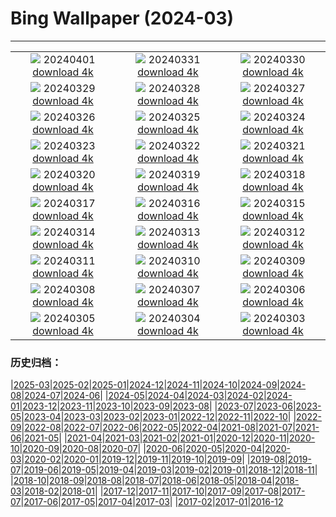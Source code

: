 # Bing Wallpaper (2024-03)
**************
| | | |
|:-:|:-:|:-:|
| ![](https://www.bing.com/th?id=OHR.PalazzoFarnese_IT-IT8737632028_1920x1080.jpg) 20240401 [download 4k](https://www.bing.com/th?id=OHR.PalazzoFarnese_IT-IT8737632028_UHD.jpg) | ![](https://www.bing.com/th?id=OHR.HungarianEggs_IT-IT8993577928_1920x1080.jpg) 20240331 [download 4k](https://www.bing.com/th?id=OHR.HungarianEggs_IT-IT8993577928_UHD.jpg) | ![](https://www.bing.com/th?id=OHR.SleepySloth_IT-IT7892909153_1920x1080.jpg) 20240330 [download 4k](https://www.bing.com/th?id=OHR.SleepySloth_IT-IT7892909153_UHD.jpg) |
| ![](https://www.bing.com/th?id=OHR.SouthStackLight_IT-IT5123694912_1920x1080.jpg) 20240329 [download 4k](https://www.bing.com/th?id=OHR.SouthStackLight_IT-IT5123694912_UHD.jpg) | ![](https://www.bing.com/th?id=OHR.ShanghaiBlossoms_IT-IT7775972818_1920x1080.jpg) 20240328 [download 4k](https://www.bing.com/th?id=OHR.ShanghaiBlossoms_IT-IT7775972818_UHD.jpg) | ![](https://www.bing.com/th?id=OHR.TeatroColon_IT-IT6266704589_1920x1080.jpg) 20240327 [download 4k](https://www.bing.com/th?id=OHR.TeatroColon_IT-IT6266704589_UHD.jpg) |
| ![](https://www.bing.com/th?id=OHR.Milanbusinesscenter_IT-IT6797515629_1920x1080.jpg) 20240326 [download 4k](https://www.bing.com/th?id=OHR.Milanbusinesscenter_IT-IT6797515629_UHD.jpg) | ![](https://www.bing.com/th?id=OHR.ColorfulHoli_IT-IT7690011331_1920x1080.jpg) 20240325 [download 4k](https://www.bing.com/th?id=OHR.ColorfulHoli_IT-IT7690011331_UHD.jpg) | ![](https://www.bing.com/th?id=OHR.WhiteEyes_IT-IT2367465138_1920x1080.jpg) 20240324 [download 4k](https://www.bing.com/th?id=OHR.WhiteEyes_IT-IT2367465138_UHD.jpg) |
| ![](https://www.bing.com/th?id=OHR.AmazonClouds_IT-IT1860560546_1920x1080.jpg) 20240323 [download 4k](https://www.bing.com/th?id=OHR.AmazonClouds_IT-IT1860560546_UHD.jpg) | ![](https://www.bing.com/th?id=OHR.WaikatoWater_IT-IT0972621598_1920x1080.jpg) 20240322 [download 4k](https://www.bing.com/th?id=OHR.WaikatoWater_IT-IT0972621598_UHD.jpg) | ![](https://www.bing.com/th?id=OHR.BwindiNationalForest_IT-IT7927335166_1920x1080.jpg) 20240321 [download 4k](https://www.bing.com/th?id=OHR.BwindiNationalForest_IT-IT7927335166_UHD.jpg) |
| ![](https://www.bing.com/th?id=OHR.SpringCaveDale_IT-IT3874246493_1920x1080.jpg) 20240320 [download 4k](https://www.bing.com/th?id=OHR.SpringCaveDale_IT-IT3874246493_UHD.jpg) | ![](https://www.bing.com/th?id=OHR.RedFox_IT-IT0563708572_1920x1080.jpg) 20240319 [download 4k](https://www.bing.com/th?id=OHR.RedFox_IT-IT0563708572_UHD.jpg) | ![](https://www.bing.com/th?id=OHR.ElephantRock_IT-IT7160275980_1920x1080.jpg) 20240318 [download 4k](https://www.bing.com/th?id=OHR.ElephantRock_IT-IT7160275980_UHD.jpg) |
| ![](https://www.bing.com/th?id=OHR.AltaredellaPatria_IT-IT8301062240_1920x1080.jpg) 20240317 [download 4k](https://www.bing.com/th?id=OHR.AltaredellaPatria_IT-IT8301062240_UHD.jpg) | ![](https://www.bing.com/th?id=OHR.BambooPanda_IT-IT5188324890_1920x1080.jpg) 20240316 [download 4k](https://www.bing.com/th?id=OHR.BambooPanda_IT-IT5188324890_UHD.jpg) | ![](https://www.bing.com/th?id=OHR.AnzaBorregoBloom_IT-IT1728403447_1920x1080.jpg) 20240315 [download 4k](https://www.bing.com/th?id=OHR.AnzaBorregoBloom_IT-IT1728403447_UHD.jpg) |
| ![](https://www.bing.com/th?id=OHR.AyutthayaTree_IT-IT4581996265_1920x1080.jpg) 20240314 [download 4k](https://www.bing.com/th?id=OHR.AyutthayaTree_IT-IT4581996265_UHD.jpg) | ![](https://www.bing.com/th?id=OHR.MagadiFlamingos_IT-IT3571024430_1920x1080.jpg) 20240313 [download 4k](https://www.bing.com/th?id=OHR.MagadiFlamingos_IT-IT3571024430_UHD.jpg) | ![](https://www.bing.com/th?id=OHR.BryceSnow_IT-IT2944842663_1920x1080.jpg) 20240312 [download 4k](https://www.bing.com/th?id=OHR.BryceSnow_IT-IT2944842663_UHD.jpg) |
| ![](https://www.bing.com/th?id=OHR.SleepyKoala_IT-IT1648374764_1920x1080.jpg) 20240311 [download 4k](https://www.bing.com/th?id=OHR.SleepyKoala_IT-IT1648374764_UHD.jpg) | ![](https://www.bing.com/th?id=OHR.BeaumontClock_IT-IT6612904601_1920x1080.jpg) 20240310 [download 4k](https://www.bing.com/th?id=OHR.BeaumontClock_IT-IT6612904601_UHD.jpg) | ![](https://www.bing.com/th?id=OHR.BistiBlue_IT-IT0491354330_1920x1080.jpg) 20240309 [download 4k](https://www.bing.com/th?id=OHR.BistiBlue_IT-IT0491354330_UHD.jpg) |
| ![](https://www.bing.com/th?id=OHR.TateLightUp_IT-IT9961329902_1920x1080.jpg) 20240308 [download 4k](https://www.bing.com/th?id=OHR.TateLightUp_IT-IT9961329902_UHD.jpg) | ![](https://www.bing.com/th?id=OHR.TarragonaSpain_IT-IT1704210976_1920x1080.jpg) 20240307 [download 4k](https://www.bing.com/th?id=OHR.TarragonaSpain_IT-IT1704210976_UHD.jpg) | ![](https://www.bing.com/th?id=OHR.WahclellaFalls_IT-IT1579861571_1920x1080.jpg) 20240306 [download 4k](https://www.bing.com/th?id=OHR.WahclellaFalls_IT-IT1579861571_UHD.jpg) |
| ![](https://www.bing.com/th?id=OHR.BangkokCircle_IT-IT8552577608_1920x1080.jpg) 20240305 [download 4k](https://www.bing.com/th?id=OHR.BangkokCircle_IT-IT8552577608_UHD.jpg) | ![](https://www.bing.com/th?id=OHR.ArenalCostaRica_IT-IT1610887300_1920x1080.jpg) 20240304 [download 4k](https://www.bing.com/th?id=OHR.ArenalCostaRica_IT-IT1610887300_UHD.jpg) | ![](https://www.bing.com/th?id=OHR.KrugerLeopard_IT-IT3868840858_1920x1080.jpg) 20240303 [download 4k](https://www.bing.com/th?id=OHR.KrugerLeopard_IT-IT3868840858_UHD.jpg) |

### 历史归档：

|[2025-03](/../2025-03/2025-03.md)|[2025-02](/../2025-02/2025-02.md)|[2025-01](/../2025-01/2025-01.md)|[2024-12](/../2024-12/2024-12.md)|[2024-11](/../2024-11/2024-11.md)|[2024-10](/../2024-10/2024-10.md)|[2024-09](/../2024-09/2024-09.md)|[2024-08](/../2024-08/2024-08.md)|[2024-07](/../2024-07/2024-07.md)|[2024-06](/../2024-06/2024-06.md)|
|[2024-05](/../2024-05/2024-05.md)|[2024-04](/../2024-04/2024-04.md)|[2024-03](/2024-03.md)|[2024-02](/../2024-02/2024-02.md)|[2024-01](/../2024-01/2024-01.md)|[2023-12](/../2023-12/2023-12.md)|[2023-11](/../2023-11/2023-11.md)|[2023-10](/../2023-10/2023-10.md)|[2023-09](/../2023-09/2023-09.md)|[2023-08](/../2023-08/2023-08.md)|
|[2023-07](/../2023-07/2023-07.md)|[2023-06](/../2023-06/2023-06.md)|[2023-05](/../2023-05/2023-05.md)|[2023-04](/../2023-04/2023-04.md)|[2023-03](/../2023-03/2023-03.md)|[2023-02](/../2023-02/2023-02.md)|[2023-01](/../2023-01/2023-01.md)|[2022-12](/../2022-12/2022-12.md)|[2022-11](/../2022-11/2022-11.md)|[2022-10](/../2022-10/2022-10.md)|
|[2022-09](/../2022-09/2022-09.md)|[2022-08](/../2022-08/2022-08.md)|[2022-07](/../2022-07/2022-07.md)|[2022-06](/../2022-06/2022-06.md)|[2022-05](/../2022-05/2022-05.md)|[2022-04](/../2022-04/2022-04.md)|[2021-08](/../2021-08/2021-08.md)|[2021-07](/../2021-07/2021-07.md)|[2021-06](/../2021-06/2021-06.md)|[2021-05](/../2021-05/2021-05.md)|
|[2021-04](/../2021-04/2021-04.md)|[2021-03](/../2021-03/2021-03.md)|[2021-02](/../2021-02/2021-02.md)|[2021-01](/../2021-01/2021-01.md)|[2020-12](/../2020-12/2020-12.md)|[2020-11](/../2020-11/2020-11.md)|[2020-10](/../2020-10/2020-10.md)|[2020-09](/../2020-09/2020-09.md)|[2020-08](/../2020-08/2020-08.md)|[2020-07](/../2020-07/2020-07.md)|
|[2020-06](/../2020-06/2020-06.md)|[2020-05](/../2020-05/2020-05.md)|[2020-04](/../2020-04/2020-04.md)|[2020-03](/../2020-03/2020-03.md)|[2020-02](/../2020-02/2020-02.md)|[2020-01](/../2020-01/2020-01.md)|[2019-12](/../2019-12/2019-12.md)|[2019-11](/../2019-11/2019-11.md)|[2019-10](/../2019-10/2019-10.md)|[2019-09](/../2019-09/2019-09.md)|
|[2019-08](/../2019-08/2019-08.md)|[2019-07](/../2019-07/2019-07.md)|[2019-06](/../2019-06/2019-06.md)|[2019-05](/../2019-05/2019-05.md)|[2019-04](/../2019-04/2019-04.md)|[2019-03](/../2019-03/2019-03.md)|[2019-02](/../2019-02/2019-02.md)|[2019-01](/../2019-01/2019-01.md)|[2018-12](/../2018-12/2018-12.md)|[2018-11](/../2018-11/2018-11.md)|
|[2018-10](/../2018-10/2018-10.md)|[2018-09](/../2018-09/2018-09.md)|[2018-08](/../2018-08/2018-08.md)|[2018-07](/../2018-07/2018-07.md)|[2018-06](/../2018-06/2018-06.md)|[2018-05](/../2018-05/2018-05.md)|[2018-04](/../2018-04/2018-04.md)|[2018-03](/../2018-03/2018-03.md)|[2018-02](/../2018-02/2018-02.md)|[2018-01](/../2018-01/2018-01.md)|
|[2017-12](/../2017-12/2017-12.md)|[2017-11](/../2017-11/2017-11.md)|[2017-10](/../2017-10/2017-10.md)|[2017-09](/../2017-09/2017-09.md)|[2017-08](/../2017-08/2017-08.md)|[2017-07](/../2017-07/2017-07.md)|[2017-06](/../2017-06/2017-06.md)|[2017-05](/../2017-05/2017-05.md)|[2017-04](/../2017-04/2017-04.md)|[2017-03](/../2017-03/2017-03.md)|
|[2017-02](/../2017-02/2017-02.md)|[2017-01](/../2017-01/2017-01.md)|[2016-12](/../2016-12/2016-12.md)